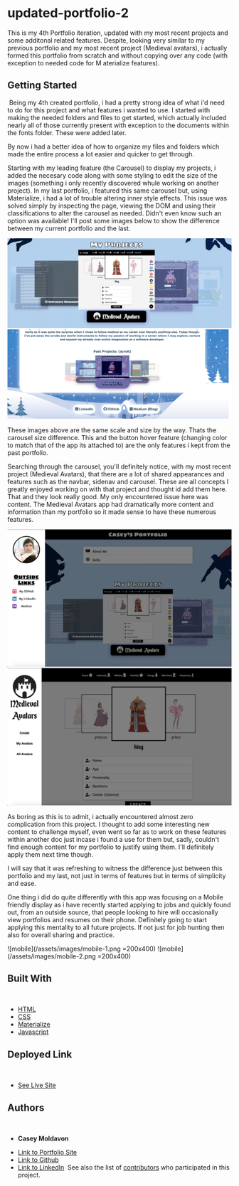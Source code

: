 # updated-portfolio-2

This is my 4th Portfolio iteration, updated with my most recent projects and some additonal related features. Despite, looking very similar to my previous portfolio and my most recent project (Medieval avatars), i actually formed this portfolio from scratch and without copying over any code (with exception to needed code for M aterialize features).
​
## Getting Started
​
Being my 4th created portfolio, i had a pretty strong idea of what i'd need to do for this project and what features i wanted to use. I started with making the needed folders and files to get started, which actually included nearly all of those currently present with exception to the documents within the fonts folder. These were added later.

By now i had a better idea of how to organize my files and folders which made the entire process a lot easier and quicker to get through.

Starting with my leading feature (the Carousel) to display my projects, i added the necesary code along with some styling to edit the size of the images (something i only recently discovered whule working on another project). In my last portfolio, i featured this same carousel but, using Materialize, i had a lot of trouble altering inner style effects. This issue was solved simply by inspecting the page, viewing the DOM and using their classifications to alter the carousel as needed. Didn't even know such an option was available! I'll post some images below to show the difference between my current portfolio and the last.

![current](/assets/images/current.png)
![last](/assets/images/last.png)

These images above are the same scale and size by the way. Thats the carousel size difference.
This and the button hover feature (changing color to match that of the app its attached to) are the only features i kept from the past portfolio.

Searching through the carousel, you'll definitely notice, with my most recent project (Medieval Avatars), that there are a lot of shared appearances and features such as the navbar, sidenav and carousel. These are all concepts I greatly enjoyed working on with that project and thought id add them here. That and they look really good. My only encountered issue here was content. The Medieval Avatars app had dramatically more content and information than my portfolio so it made sense to have these numerous features.

![image](/assets/images/portfolio.png)
![image](/assets/images/medieval.png)

As boring as this is to admit, i actually encountered almost zero complication from this project. I thought to add some interesting new content to challenge myself, even went so far as to work on these features within another doc just incase i found a use for them but, sadly, couldn't find enough content for my portfolio to justify using them. I'll definitely apply them next time though.

I will say that it was refreshing to witness the difference just between this portfolio and my last, not just in terms of features but in terms of simplicity and ease.


One thing i did do quite differently with this app was focusing on a Mobile friendly display as i have recently started applying to jobs and quickly found out, from an outside source, that people looking to hire will occasionally view portfolios and resumes on their phone. Definitely going to start applying this mentality to all future projects. If not just for job hunting then also for overall sharing and practice.

![mobile](/assets/images/mobile-1.png =200x400)
![mobile](/assets/images/mobile-2.png =200x400)




## Built With
​
* [HTML](https://developer.mozilla.org/en-US/docs/Web/HTML)
* [CSS](https://developer.mozilla.org/en-US/docs/Web/CSS)
* [Materialize](https://materializecss.com/)
* [Javascript](https://developer.mozilla.org/en-US/docs/Web/JavaScript)
​
## Deployed Link
​
* [See Live Site](https://casey-moldavon.github.io/updated-portfolio-2/)
​
​
## Authors
​
* **Casey Moldavon** 
​
- [Link to Portfolio Site](https://casey-moldavon.github.io/updated-portfolio-2/)
- [Link to Github](https://github.com/casey-moldavon/updated-portfolio-2)
- [Link to LinkedIn](https://www.linkedin.com/in/casey-moldavon-442a1761/)
​
See also the list of [contributors](https://github.com/your/project/contributors) who participated in this project.
